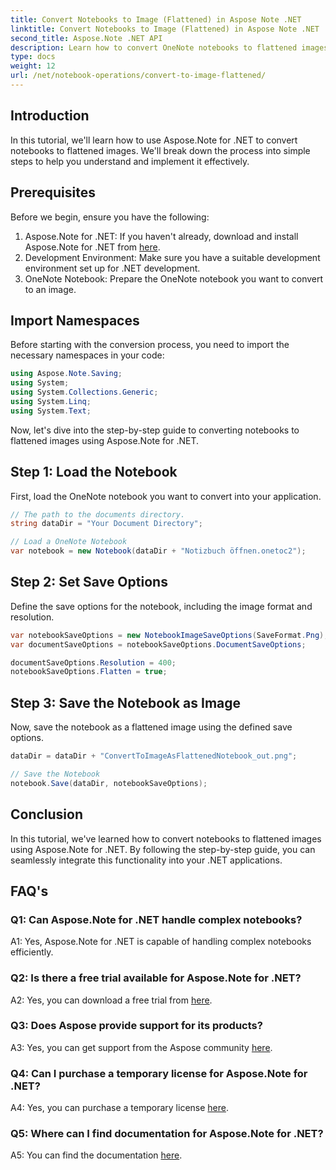 ```yaml
---
title: Convert Notebooks to Image (Flattened) in Aspose Note .NET
linktitle: Convert Notebooks to Image (Flattened) in Aspose Note .NET
second_title: Aspose.Note .NET API
description: Learn how to convert OneNote notebooks to flattened images using Aspose.Note for .NET. Step-by-step guide for seamless integration.
type: docs
weight: 12
url: /net/notebook-operations/convert-to-image-flattened/
---
```

## Introduction

In this tutorial, we'll learn how to use Aspose.Note for .NET to convert notebooks to flattened images. We'll break down the process into simple steps to help you understand and implement it effectively.

## Prerequisites

Before we begin, ensure you have the following:

1. Aspose.Note for .NET: If you haven't already, download and install Aspose.Note for .NET from [here](https://releases.aspose.com/note/net/).
2. Development Environment: Make sure you have a suitable development environment set up for .NET development.
3. OneNote Notebook: Prepare the OneNote notebook you want to convert to an image.

## Import Namespaces

Before starting with the conversion process, you need to import the necessary namespaces in your code:

```csharp
using Aspose.Note.Saving;
using System;
using System.Collections.Generic;
using System.Linq;
using System.Text;
```

Now, let's dive into the step-by-step guide to converting notebooks to flattened images using Aspose.Note for .NET.

## Step 1: Load the Notebook

First, load the OneNote notebook you want to convert into your application.

```csharp
// The path to the documents directory.
string dataDir = "Your Document Directory";

// Load a OneNote Notebook
var notebook = new Notebook(dataDir + "Notizbuch öffnen.onetoc2");
```

## Step 2: Set Save Options

Define the save options for the notebook, including the image format and resolution.

```csharp
var notebookSaveOptions = new NotebookImageSaveOptions(SaveFormat.Png);
var documentSaveOptions = notebookSaveOptions.DocumentSaveOptions;

documentSaveOptions.Resolution = 400;
notebookSaveOptions.Flatten = true;
```

## Step 3: Save the Notebook as Image

Now, save the notebook as a flattened image using the defined save options.

```csharp
dataDir = dataDir + "ConvertToImageAsFlattenedNotebook_out.png";

// Save the Notebook
notebook.Save(dataDir, notebookSaveOptions);
```

## Conclusion

In this tutorial, we've learned how to convert notebooks to flattened images using Aspose.Note for .NET. By following the step-by-step guide, you can seamlessly integrate this functionality into your .NET applications.

## FAQ's

### Q1: Can Aspose.Note for .NET handle complex notebooks?

A1: Yes, Aspose.Note for .NET is capable of handling complex notebooks efficiently.

### Q2: Is there a free trial available for Aspose.Note for .NET?

A2: Yes, you can download a free trial from [here](https://releases.aspose.com/).

### Q3: Does Aspose provide support for its products?

A3: Yes, you can get support from the Aspose community [here](https://forum.aspose.com/c/note/28).

### Q4: Can I purchase a temporary license for Aspose.Note for .NET?

A4: Yes, you can purchase a temporary license [here](https://purchase.aspose.com/temporary-license/).

### Q5: Where can I find documentation for Aspose.Note for .NET?

A5: You can find the documentation [here](https://reference.aspose.com/note/net/).
